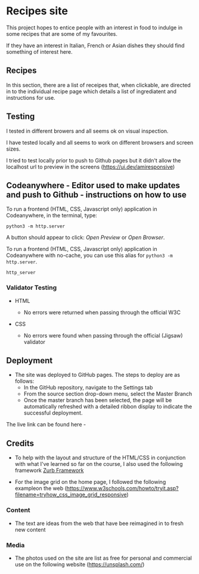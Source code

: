 # Recipes site

This project hopes to entice people with an interest in food to indulge in some recipes that are some of my favourites.

If they have an interest in Italian, French or Asian dishes they should find something of interest here.

## Recipes

In this section, there are a list of receipes that, when clickable, are directed in to the individual recipe page which details a list of ingrediatent and instructions for use.

## Testing

I tested in different browers and all seems ok on visual inspection.

I have tested locally and all seems to work on different browsers and screen sizes.

I tried to test locally prior to push to Github pages but it didn't allow the localhost url to preview in the screens (<https://ui.dev/amiresponsive>)

## Codeanywhere - Editor used to make updates and push to Github - instructions on how to use

To run a frontend (HTML, CSS, Javascript only) application in Codeanywhere, in the terminal, type:

`python3 -m http.server`

A button should appear to click: _Open Preview_ or _Open Browser_.

To run a frontend (HTML, CSS, Javascript only) application in Codeanywhere with no-cache, you can use this alias for `python3 -m http.server`.

`http_server`

### Validator Testing

- HTML
  - No errors were returned when passing through the official W3C
  
- CSS
  - No errors were found when passing through the official (Jigsaw) validator
  
## Deployment

- The site was deployed to GitHub pages. The steps to deploy are as follows:
  - In the GitHub repository, navigate to the Settings tab
  - From the source section drop-down menu, select the Master Branch
  - Once the master branch has been selected, the page will be automatically refreshed with a detailed ribbon display to indicate the successful deployment.

The live link can be found here -

## Credits

- To help with the layout and structure of the HTML/CSS in conjunction with what I've learned so far on the course, I also used the following framework [Zurb Framework](https://get.foundation/)

- For the image grid on the home page, I followed the following exampleon the web (<https://www.w3schools.com/howto/tryit.asp?filename=tryhow_css_image_grid_responsive>)

### Content

- The text are ideas from the web that have bee reimagined in to fresh new content

### Media

- The photos used on the site are list as free for personal and commercial use on the following website (<https://unsplash.com/>)
